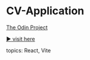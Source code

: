 # CV-Application

[The Odin Project](https://www.theodinproject.com/lessons/node-path-react-new-cv-application)

[:arrow_forward: visit here](https://main--lucky-malabi-6cada5.netlify.app/)

topics: React, Vite
